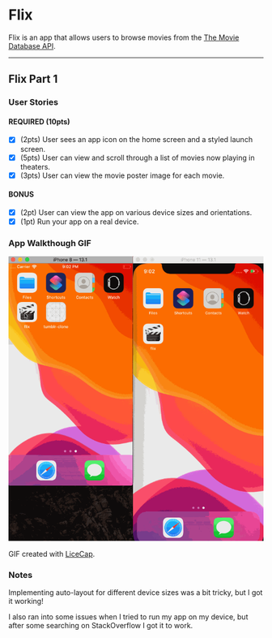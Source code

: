 # Flix

Flix is an app that allows users to browse movies from the [The Movie Database API](http://docs.themoviedb.apiary.io/#).

---

## Flix Part 1

### User Stories

#### REQUIRED (10pts)
- [X] (2pts) User sees an app icon on the home screen and a styled launch screen.
- [X] (5pts) User can view and scroll through a list of movies now playing in theaters.
- [X] (3pts) User can view the movie poster image for each movie.

#### BONUS
- [X] (2pt) User can view the app on various device sizes and orientations.
- [X] (1pt) Run your app on a real device.

### App Walkthough GIF

<img src='flix_demo.gif' title='Flix App Demo' width='' alt='Flix App Demo' />

GIF created with [LiceCap](http://www.cockos.com/licecap/).

### Notes
Implementing auto-layout for different device sizes was a bit tricky, but I got it working!

I also ran into some issues when I tried to run my app on my device, but after some searching on StackOverflow I got it to work.